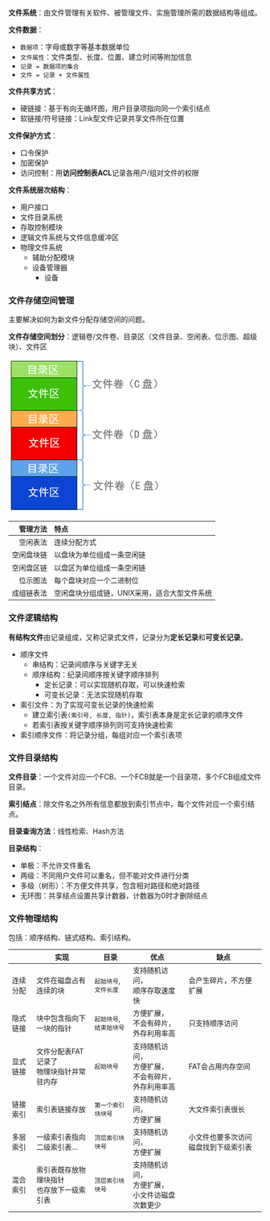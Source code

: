 
**文件系统**：由文件管理有关软件、被管理文件、实施管理所需的数据结构等组成。

**文件数据**：

- `数据项`：字母或数字等基本数据单位
- `文件属性`：文件类型、长度、位置、建立时间等附加信息
- `记录 = 数据项的集合`
- `文件 = 记录 + 文件属性`

**文件共享方式**：

- 硬链接：基于有向无循环图，用户目录项指向同一个索引结点
- 软链接/符号链接：Link型文件记录共享文件所在位置

**文件保护方式**：

- 口令保护
- 加密保护
- 访问控制：用**访问控制表ACL**记录各用户/组对文件的权限

**文件系统层次结构**：

- 用户接口
- 文件目录系统
- 存取控制模块
- 逻辑文件系统与文件信息缓冲区
- 物理文件系统
  - 辅助分配模块
  - 设备管理器
    - 设备

### 文件存储空间管理

主要解决如何为新文件分配存储空间的问题。

**文件存储空间划分**：逻辑卷/文件卷、目录区（文件目录、空闲表、位示图、超级块）、文件区

![filevol](images/filevol.png)

|   管理方法 | 特点                                         |
| ---------: | :------------------------------------------- |
|   空闲表法 | 连续分配方式                                 |
| 空闲盘块链 | 以盘块为单位组成一条空闲链                   |
| 空闲盘区链 | 以盘区为单位组成一条空闲链                   |
|   位示图法 | 每个盘块对应一个二进制位                     |
| 成组链表法 | 空闲盘块分组成链，UNIX采用，适合大型文件系统 |

### 文件逻辑结构

**有结构文件**由记录组成，又称记录式文件，记录分为**定长记录**和**可变长记录**。

- 顺序文件
  - 串结构：记录间顺序与关键字无关
  - 顺序结构：纪录间顺序按关键字顺序排列
    - 定长记录：可以实现随机存取，可以快速检索
    - 可变长记录：无法实现随机存取
- 索引文件：为了实现可变长记录的快速检索
  - 建立索引表`(索引号, 长度, 指针)`，索引表本身是定长记录的顺序文件
  - 若索引表按关键字顺序排列则可支持快速检索
- 索引顺序文件：将记录分组，每组对应一个索引表项

### 文件目录结构

**文件目录**：一个文件对应一个FCB、一个FCB就是一个目录项，多个FCB组成文件目录。

**索引结点**：除文件名之外所有信息都放到索引节点中，每个文件对应一个索引结点。

**目录查询方法**：线性检索、Hash方法

**目录结构**：

- 单极：不允许文件重名
- 两级：不同用户文件可以重名，但不能对文件进行分类
- 多级（树形）：不方便文件共享，包含相对路径和绝对路径
- 无环图：共享结点设置共享计数器，计数器为0时才删除结点

### 文件物理结构

包括：顺序结构、链式结构、索引结构。

|          | 实现                                          | 目录                    | 优点                                                       | 缺点                                 |
| -------- | --------------------------------------------- | ----------------------- | ---------------------------------------------------------- | ------------------------------------ |
| 连续分配 | 文件在磁盘占有连续的块                        | `起始块号`,`文件长度`   | 支持随机访问，<br/>顺序存取速度快                          | 会产生碎片，不方便扩展               |
| 隐式链接 | 块中包含指向下一块的指针                      | `起始块号`,`结束始块号` | 方便扩展，<br/>不会有碎片，外存利用率高                    | 只支持顺序访问                       |
| 显式链接 | 文件分配表FAT记录了<br>物理块指针并常驻内存   | `起始块号`              | 支持随机访问，<br/>方便扩展，<br/>不会有碎片，外存利用率高 | FAT会占用内存空间                    |
| 链接索引 | 索引表链接存放                                | `第一个索引块块号`      | 支持随机访问，<br/>方便扩展                                | 大文件索引表很长                     |
| 多层索引 | 一级索引表指向二级索引表…                     | `顶层索引块块号`        | 支持随机访问，<br/>方便扩展                                | 小文件也要多次访问磁盘找到下级索引表 |
| 混合索引 | 索引表既存放物理块指针<br/>也存放下一级索引表 | `顶层索引块块号`        | 支持随机访问，<br/>方便扩展，<br/>小文件访磁盘次数更少     |                                      |
